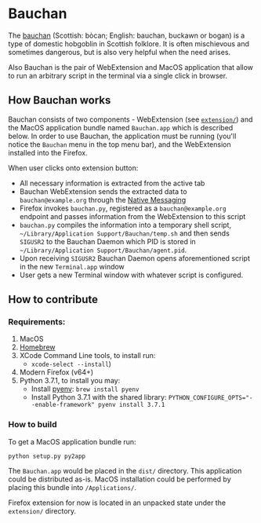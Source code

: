 # Bauchan

The [bauchan](https://en.wikipedia.org/wiki/Bauchan)
(Scottish: bòcan; English: bauchan, buckawn or bogan)
is a type of domestic hobgoblin in Scottish folklore.
It is often mischievous and sometimes dangerous,
but is also very helpful when the need arises.

Also Bauchan is the pair of WebExtension and MacOS application
that allow to run an arbitrary script in the terminal
via a single click in browser.

## How Bauchan works

Bauchan consists of two components -
WebExtension (see [`extension/`](extension/README.md))
and the MacOS application bundle named `Bauchan.app` which is described below.
In order to use Bauchan, the application must be running
(you'll notice the `Bauchan` menu in the top menu bar),
and the WebExtension installed into the Firefox.

When user clicks onto extension button:
* All necessary information is extracted from the active tab
* Bauchan WebExtension sends the extracted data to `bauchan@example.org`
through the [Native Messaging](https://developer.mozilla.org/en-US/docs/Mozilla/Add-ons/WebExtensions/Native_messaging)
* Firefox invokes `bauchan.py`, registered as a `bauchan@example.org` endpoint
and passes information from the WebExtension to this script
* `bauchan.py` compiles the information into a temporary shell script,
`~/Library/Application Support/Bauchan/temp.sh`
and then sends `SIGUSR2` to the Bauchan Daemon which PID
is stored in `~/Library/Application Support/Bauchan/agent.pid`.
* Upon receiving `SIGUSR2` Bauchan Daemon opens aforementioned script
in the new `Terminal.app` window
* User gets a new Terminal window with whatever script is configured.

## How to contribute

### Requirements:
1. MacOS
1. [Homebrew](https://brew.sh/)
1. XCode Command Line tools, to install run:
    - `xcode-select --install`)
1. Modern Firefox (v64+)
1. Python 3.7.1, to install you may:
    - Install [pyenv](https://github.com/pyenv/pyenv):
        `brew install pyenv`
    - Install Python 3.7.1 with the shared library:
         `PYTHON_CONFIGURE_OPTS="--enable-framework" pyenv install 3.7.1`

### How to build

To get a MacOS application bundle run:

    python setup.py py2app

The `Bauchan.app` would be placed in the `dist/` directory.
This application could be distributed as-is. MacOS installation
could be performed by placing this bundle into `/Applications/`.

Firefox extension for now is located in an unpacked state
under the `extension/` directory.
